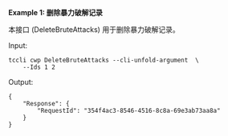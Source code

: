 **Example 1: 删除暴力破解记录**

本接口 (DeleteBruteAttacks) 用于删除暴力破解记录。

Input: 

```
tccli cwp DeleteBruteAttacks --cli-unfold-argument  \
    --Ids 1 2
```

Output: 
```
{
    "Response": {
        "RequestId": "354f4ac3-8546-4516-8c8a-69e3ab73aa8a"
    }
}
```

